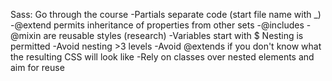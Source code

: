 Sass: Go through the course
	-Partials separate code (start file name with _)
	-@extend permits inheritance of properties from other sets
	-@includes
	-@mixin are reusable styles (research)
	-Variables start with $
	Nesting is permitted
		-Avoid nesting >3 levels
		-Avoid @extends if you don't know what the resulting CSS will look like
	-Rely on classes over nested elements and aim for reuse